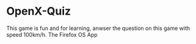 OpenX-Quiz
==========

This game is fun and for learning, anwser the question on this game with speed 100km/h. The Firefox OS App
